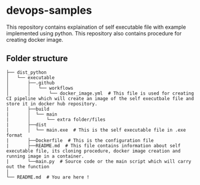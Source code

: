# devops-samples

This repository contains explaination of self executable file with example implemented using python. This repository also contains procedure for creating docker image.

## Folder structure

    ├── dist_python       
    │   └── executable   
    │       ├──.github
    │       │   └── workflows
    │       │       └── docker_image.yml  # This file is used for creating CI pipeline which will create an image of the self executbale file and store it in docker hub repository.
    |       ├──build
    |       │  └── main
    |       │      └── extra folder/files
    |       ├──dist
    |       │  └── main.exe  # This is the self executable file in .exe format
    |       ├──Dockerfile  # This is the configuration file
    |       ├──README.md  # This file contains information about self executable file, its cloning procedure, docker image creation and running image in a container. 
    |       └──main.py  # Source code or the main script which will carry out the function
    │
    └── README.md  # You are here !      
   
